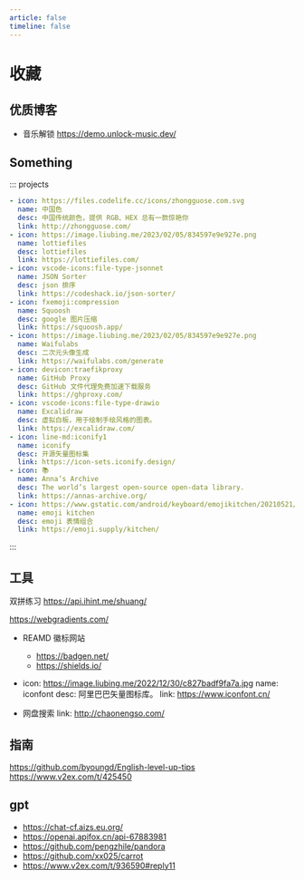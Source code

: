 ```yaml
---
article: false
timeline: false
---
```


# 收藏

## 优质博客

<!-- @include: ./blog.snippet.md -->

- 音乐解锁 https://demo.unlock-music.dev/

## Something

::: projects

```yaml
- icon: https://files.codelife.cc/icons/zhongguose.com.svg
  name: 中国色
  desc: 中国传统颜色，提供 RGB、HEX 总有一款惊艳你
  link: http://zhongguose.com/
- icon: https://image.liubing.me/2023/02/05/834597e9e927e.png
  name: lottiefiles
  desc: lottiefiles
  link: https://lottiefiles.com/
- icon: vscode-icons:file-type-jsonnet
  name: JSON Sorter
  desc: json 排序
  link: https://codeshack.io/json-sorter/
- icon: fxemoji:compression
  name: Squoosh
  desc: google 图片压缩
  link: https://squoosh.app/
- icon: https://image.liubing.me/2023/02/05/834597e9e927e.png
  name: Waifulabs
  desc: 二次元头像生成
  link: https://waifulabs.com/generate
- icon: devicon:traefikproxy
  name: GitHub Proxy
  desc: GitHub 文件代理免费加速下载服务
  link: https://ghproxy.com/
- icon: vscode-icons:file-type-drawio
  name: Excalidraw
  desc: 虚拟白板，用于绘制手绘风格的图表。
  link: https://excalidraw.com/
- icon: line-md:iconify1
  name: iconify
  desc: 开源矢量图标集
  link: https://icon-sets.iconify.design/
- icon: 📚
  name: Anna’s Archive
  desc: The world’s largest open-source open-data library.
  link: https://annas-archive.org/
- icon: https://www.gstatic.com/android/keyboard/emojikitchen/20210521/u1fa84/u1fa84_u1fa84.png
  name: emoji kitchen
  desc: emoji 表情组合
  link: https://emoji.supply/kitchen/
```

:::

## 工具

双拼练习 https://api.ihint.me/shuang/

https://webgradients.com/

- REAMD 徽标网站
  - https://badgen.net/
  - https://shields.io/

- icon: https://image.liubing.me/2022/12/30/c827badf9fa7a.jpg
  name: iconfont
  desc: 阿里巴巴矢量图标库。
  link: https://www.iconfont.cn/

- 网盘搜索
  link: http://chaonengso.com/
## 指南

https://github.com/byoungd/English-level-up-tips https://www.v2ex.com/t/425450

## gpt

- https://chat-cf.aizs.eu.org/
- https://openai.apifox.cn/api-67883981
- https://github.com/pengzhile/pandora
- https://github.com/xx025/carrot
- https://www.v2ex.com/t/936590#reply11
